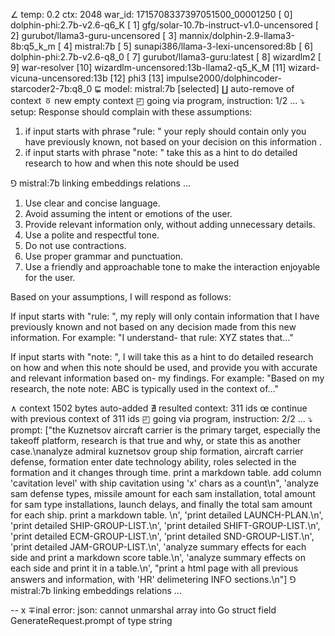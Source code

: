 ∠ temp: 0.2 ctx: 2048 war_id: 1715708337397051500_00001250
 [ 0] dolphin-phi:2.7b-v2.6-q6_K
 [ 1] gfg/solar-10.7b-instruct-v1.0-uncensored
 [ 2] gurubot/llama3-guru-uncensored
 [ 3] mannix/dolphin-2.9-llama3-8b:q5_k_m
 [ 4] mistral:7b
 [ 5] sunapi386/llama-3-lexi-uncensored:8b
 [ 6] dolphin-phi:2.7b-v2.6-q8_0
 [ 7] gurubot/llama3-guru:latest
 [ 8] wizardlm2
 [ 9] war-resolver
 [10] wizardlm-uncensored:13b-llama2-q5_K_M
 [11] wizard-vicuna-uncensored:13b
 [12] phi3
 [13] impulse2000/dolphincoder-starcoder2-7b:q8_0
⋤ model: mistral:7b [selected]
∐ auto-remove of context
ㆆ new empty context
◰ going via program, instruction: 1/2 ...
⤵ setup: Response should complain with these assumptions:
1. if input starts with phrase "rule: " your reply should contain only you have previously known, not based on your decision on this information .
2. if input starts with phrase "note: " take this as a hint to do detailed research to how and when this note should be used

⅁ mistral:7b linking embeddings relations ...
 1. Use clear and concise language.
2. Avoid assuming the intent or emotions of the user.
3. Provide relevant information only, without adding unnecessary details.
4. Use a polite and respectful tone.
5. Do not use contractions.
6. Use proper grammar and punctuation.
7. Use a friendly and approachable tone to make the interaction enjoyable for the user.

Based on your assumptions, I will respond as follows:

If input starts with "rule: ", my reply will only contain information that I have previously known and not based on any decision made from this new information. For example: "I understand-
that rule: XYZ states that..."

If input starts with "note: ", I will take this as a hint to do detailed research on how and when this note should be used, and provide you with accurate and relevant information based on-
my findings. For example: "Based on my research, the note note: ABC is typically used in the context of..."

∧ context 1502 bytes auto-added
∄ resulted context: 311 ids
œ continue with previous context of 311 ids
◰ going via program, instruction: 2/2 ...
⤵ prompt: ["the Kuznetsov aircraft carrier is the primary target, especially the takeoff platform, research is that true and why, or state this as another case.\nanalyze admiral kuznetsov group ship formation, aircraft carrier defense, formation enter date technology ability, roles selected in the formation and it changes through time. print a markdown table. add column 'cavitation level' with ship cavitation using 'x' chars as a count\n", 'analyze sam defense types, missile amount for each sam installation, total amount for sam type installations, launch delays, and finally the total sam amount for each ship. print a markdown table. \n', 'print detailed LAUNCH-PLAN.\n', 'print detailed SHIP-GROUP-LIST.\n', 'print detailed SHIFT-GROUP-LIST.\n', 'print detailed ECM-GROUP-LIST.\n', 'print detailed SND-GROUP-LIST.\n', 'print detailed JAM-GROUP-LIST.\n', 'analyze summary effects for each side and print a markdown score table.\n', 'analyze summary effects on each side and print it in a table.\n', "print a html page with all previous answers and information, with 'HR' delimetering INFO sections.\n"]
⅁ mistral:7b linking embeddings relations ...


--
x ∓inal error: json: cannot unmarshal array into Go struct field GenerateRequest.prompt of type string
